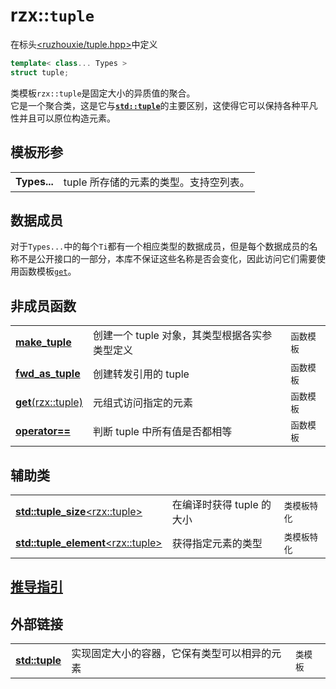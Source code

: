 # rzx::`tuple`
在标头[<ruzhouxie/tuple.hpp>](../headers/tuple.md)中定义
```cpp
template< class... Types >
struct tuple;
```
类模板`rzx::tuple`是固定大小的异质值的聚合。  
它是一个聚合类，这是它与[**`std::tuple`**](https://zh.cppreference.com/w/cpp/utility/tuple)的主要区别，这使得它可以保持各种平凡性并且可以原位构造元素。
## 模板形参
|||
|-|-|
|**Types...**| tuple 所存储的元素的类型。支持空列表。|
## 数据成员
对于`Types...`中的每个`Ti`都有一个相应类型的数据成员，但是每个数据成员的名称不是公开接口的一部分，本库不保证这些名称是否会变化，因此访问它们需要使用函数模板[`get`](tuple/get.md)。
## 非成员函数
||||
| --- | --- | --- |
| [**make_tuple**](tuple/make_tuple.md) | 创建一个 tuple 对象，其类型根据各实参类型定义 | `函数模板` |
| [**fwd_as_tuple**](tuple/fwd_as_tuple.md) | 创建转发引用的 tuple | `函数模板` |
| [**get**(rzx::tuple)](tuple/get.md) | 元组式访问指定的元素 | `函数模板` |
| [**operator==**](tuple/operator_cmp.md) | 判断 tuple 中所有值是否都相等 | `函数模板` |
## 辅助类
||||
| --- | --- | --- |
| [**std::tuple_size**\<rzx::tuple\>](tuple/tuple_size.md) | 在编译时获得 tuple 的大小 | `类模板特化` |
| [**std::tuple_element**\<rzx::tuple\>](tuple/tuple_element.md) | 获得指定元素的类型 | `类模板特化` |
## [推导指引](deduction_guides.md)
## 外部链接
||||
|-|-|-|
| [**std::tuple**](https://zh.cppreference.com/w/cpp/utility/tuple) | 实现固定大小的容器，它保有类型可以相异的元素 | `类模板` |